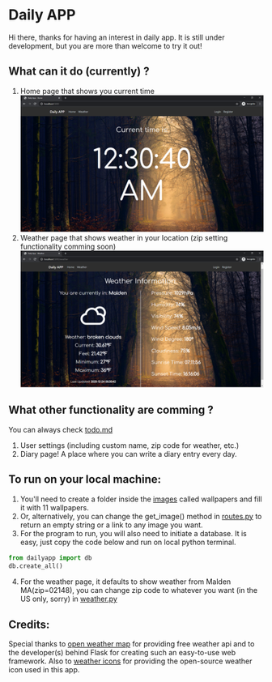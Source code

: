# Daily APP

Hi there, thanks for having an interest in daily app. It is still under development, but you are more than welcome to try it out! 

## What can it do (currently) ?
1. Home page that shows you current time
![Home page](./demoimg/demo1.png)
2. Weather page that shows weather in your location (zip setting functionality comming soon)
![Weather page](./demoimg/demo2.png)

## What other functionality are comming ?
You can always check [todo.md](./todo.md)
1. User settings (including custom name, zip code for weather, etc.)
2. Diary page! A place where you can write a diary entry every day.

## To run on your local machine:
1. You'll need to create a folder inside the [images](./dailyapp/images) called wallpapers and fill it with 11 wallpapers.
2. Or, alternatively, you can change the get_image() method in [routes.py](./dailyapp/routes.py) to return an empty string or a link to any image you want.
3. For the program to run, you will also need to initiate a database. It is easy, just copy the code below and run on local python terminal.
```python
from dailyapp import db
db.create_all()
```
4. For the weather page, it defaults to show weather from Malden MA(zip=02148), you can change zip code to whatever you want (in the US only, sorry) in [weather.py](./dailyapp/weather.py)

## Credits:
Special thanks to [open weather map](https://openweathermap.org) for providing free weather api and to the developer(s) behind Flask for creating such an easy-to-use web framework. Also to [weather icons](https://github.com/erikflowers/weather-icons) for providing the open-source weather icon used in this app.